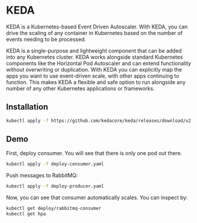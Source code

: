 # KEDA
KEDA is a Kubernetes-based Event Driven Autoscaler. With KEDA, you can drive the scaling of any container in Kubernetes based on the number of events needing to be processed.

KEDA is a single-purpose and lightweight component that can be added into any Kubernetes cluster. KEDA works alongside standard Kubernetes components like the Horizontal Pod Autoscaler and can extend functionality without overwriting or duplication. With KEDA you can explicitly map the apps you want to use event-driven scale, with other apps continuing to function. This makes KEDA a flexible and safe option to run alongside any number of any other Kubernetes applications or frameworks.
## Installation
```bash
kubectl apply -f https://github.com/kedacore/keda/releases/download/v2.0.0/keda-2.0.0.yaml
```
## Demo
First, deploy consumer. You will see that there is only one pod out there.
```bash
kubectl apply -f deploy-consumer.yaml
```
Push messages to RabbitMQ:
```bash
kubectl apply -f deploy-producer.yaml
```
Now, you can see that consumer automatically scales. You can inspect by:
```bash
kubectl get deploy/rabbitmq-consumer
kubectl get hpa
```